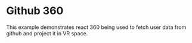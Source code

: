 # Github 360

This example demonstrates react 360 being used to fetch user data from github
and project it in VR space.
